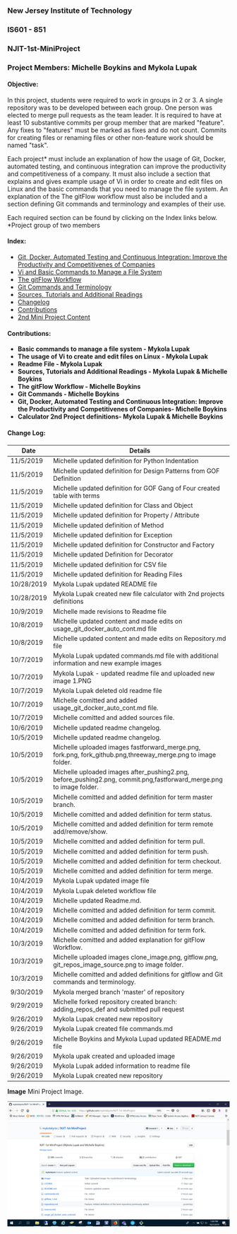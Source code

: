 
### New Jersey Institute of Technology
### IS601 - 851
### NJIT-1st-MiniProject
### Project Members: Michelle Boykins and Mykola Lupak
#### Objective:
In this project, students were required to work in groups in 2 or 3. A single repository was to be developed between each group. One person was elected to merge  pull requests as the team leader. It is required to have at least 10 substantive commits per group member that are marked "feature". Any fixes to "features" must be marked as fixes and do not count.  Commits for creating files or renaming files or other non-feature work should be named "task".  

Each project* must include an explanation of how the usage of Git, Docker, automated testing, and continuous integration can improve the productivity and competitiveness of a company. It must also include a section that explains and gives example usage of Vi in order to create and edit files on Linux and the basic commands that you need to manage the file system. An explanation of the The gitFlow workflow must also be included and a section defining Git commands and terminology and examples of their use. 

Each required section can be found by clicking on the Index links below.</br> 
*Project group of two members

#### Index:
* [Git, Docker, Automated Testing and Continuous Integration: Improve the Productivity and Competitivenes of Companies](/usage_git_docker_auto_cont.md)
* [Vi and Basic Commands to Manage a File System](/commands.md)
* [The gitFlow Workflow](/gitflow_1.md)
* [Git Commands and Terminology](/repository.md)
* [Sources, Tutorials and Additional Readings](/sources.md)
* [Changelog](#changelog)
* [Contributions](#contributions)
* [2nd Mini Project Content](calculator.md)
 
 
 
 
 
 <a name="contributions">
 
#### Contributions:
- **Basic commands to manage a file system - Mykola Lupak**
- **The usage of Vi to create and edit files on Linux  - Mykola Lupak**
- **Readme File - Mykola Lupak**
- **Sources, Tutorials and Additional Readings - Mykola Lupak & Michelle Boykins**
- **The gitFlow Workflow  - Michelle Boykins**
- **Git Commands - Michelle Boykins**
- **Git, Docker, Automated Testing and Continuous Integration: Improve the Productivity and Competitivenes of Companies- Michelle Boykins**
- **Calculator 2nd Project definitions- Mykola Lupak & Michelle Boykins**




<a name="changelog">
 
#### Change Log:
|  Date  | Details  |  
|---|---|
|  11/5/2019  | Michelle updated definition for Python Indentation|
|  11/5/2019  | Michelle updated definition for Design Patterns from GOF Definition
|  11/5/2019  | Michelle updated definition for GOF Gang of Four created table with terms|
|  11/5/2019  | Michelle updated definition for Class and Object|
|  11/5/2019  | Michelle updated definition for Property / Attribute|
|  11/5/2019  | Michelle updated definition of Method|
|  11/5/2019  | Michelle updated definition for Exception|
|  11/5/2019  | Michelle updated definition for Constructor and Factory|
|  11/5/2019  | Michelle updated Definition for Decorator|
|  11/5/2019  | Michelle updated definition for CSV file|
|  11/5/2019  | Michelle updated definition for Reading Files|
|  10/28/2019  | Mykola Lupak updated README file |  
|  10/28/2019  | Mykola Lupak created new file calculator with 2nd projects definitions |  
|  10/9/2019  | Michelle made revisions to Readme file  |  
|  10/8/2019  | Michelle updated content and made edits on usage_git_docker_auto_cont.md file|  
|  10/8/2019  | Michelle updated content and made edits on Repository.md file|
|  10/7/2019 | Mykola Lupak updated commands.md file with additional information and new example images|
|  10/7/2019 | Mykola Lupak - updated readme file and uploaded new image 1.PNG|
|  10/7/2019 | Mykola Lupak deleted old readme file|
|  10/7/2019 | Michelle comitted and added usage_git_docker_auto_cont.md file.|
|  10/7/2019 | Michelle comitted and added sources file.|
|  10/6/2019 | Michelle updated readme changelog.
|  10/5/2019 | Michelle updated readme changelog.
|  10/5/2019 | Michelle uploaded images fastforward_merge.png, fork.png, fork_github.png,threeway_merge.png to image folder.
|  10/5/2019 | Michelle uploaded images after_pushing2.png, before_pushing2.png, commit.png,fastforward_merge.png to image folder.
|  10/5/2019 | Michelle comitted and added definition for term master branch.
|  10/5/2019 | Michelle comitted and added definition for term status.
|  10/5/2019 | Michelle comitted and added definition for term remote add/remove/show.
|  10/5/2019 | Michelle comitted and added definition for term pull.
|  10/5/2019 | Michelle comitted and added definition for term push.
|  10/5/2019 | Michelle comitted and added definition for term checkout.
|  10/5/2019 | Michelle comitted and added definition for term merge.
|  10/4/2019 | Mykola Lupak updated image file
|  10/4/2019 | Mykola Lupak deleted workflow file
|  10/4/2019 | Michelle updated Readme.md.
|  10/4/2019 | Michelle comitted and added definition for term commit.
|  10/4/2019 | Michelle comitted and added definition for term branch.
|  10/4/2019 | Michelle comitted and added definition for term fork.
|  10/3/2019 | Michelle comitted and added explanation for gitFlow Workflow.
|  10/3/2019 | Michelle uploaded images clone_image.png, gitflow.png, git_repos_image_source.png to image folder.
|  10/3/2019 | Michelle comitted and added definitions for gitflow and Git commands and terminology.
|  9/30/2019 | Mykola merged branch 'master' of repository
|  9/29/2019 | Michelle forked repository created branch: adding_repos_def and submitted pull request
|  9/26/2019 | Mykola Lupak created new repository
|  9/26/2019 | Mykola Lupak created file commands.md
|  9/26/2019 | Michelle Boykins and Mykola Lupad updated README.md file
|  9/26/2019 | Mykola upak created and uploaded image
|  9/26/2019 | Mykola Lupak added information to readme file
|  9/26/2019 | Mykola Lupak created new repository


**Image**
Mini Project Image.

![NJIT](image/1.PNG)
